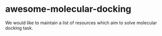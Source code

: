 # awesome-molecular-docking
We would like to maintain a list of resources which aim to solve molecular docking task.
